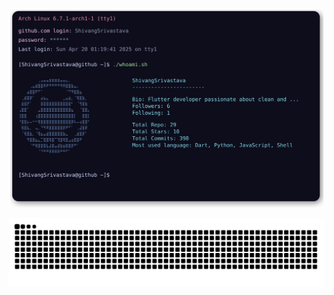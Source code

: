 ![My SVG](https://github.com/ShivangSrivastava/ShivangSrivastava/blob/main/terminal.svg)

![Snake](https://raw.githubusercontent.com/ShivangSrivastava/ShivangSrivastava/refs/heads/output/github-contribution-grid-snake-dark.svg)
